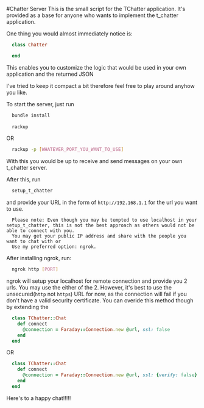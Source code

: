 #Chatter Server
This is the small script for the TChatter application.
It's provided as a base for anyone who wants to implement the t_chatter application.

One thing you would almost immediately notice is:

```ruby
  class Chatter

  end
```

This enables you to customize the logic that would be used in your own application and the returned JSON

I've tried to keep it compact a bit therefore feel free to play around anyhow you like.

To start the server, just run

```bash
  bundle install
  
  rackup
```

OR

```bash
  rackup -p [WHATEVER_PORT_YOU_WANT_TO_USE]
```

With this you would be up to receive and send messages on your own t_chatter server.

After this, run

```bash
  setup_t_chatter
```

and provide your URL in the form of `http://192.168.1.1` for the url you want to use.

```
  Please note: Even though you may be tempted to use localhost in your setup_t_chatter, this is not the best approach as others would not be able to connect with you.
  You may get your public IP address and share with the people you want to chat with or
  Use my preferred option: ngrok.
```
  After installing ngrok, run:

```bash
  ngrok http [PORT]
```

ngrok will setup your localhost for remote connection and provide you 2 urls.
You may use the either of the 2. However, it's best to use the unsecured(`http` not `https`) URL for now, as the connection will fail if you don't have a valid security certificate.
You can overide this method though by extending the

```ruby
  class TChatter::Chat
    def connect
      @connection = Faraday::Connection.new @url, ssl: false
    end
  end
```

OR

```ruby
  class TChatter::Chat
    def connect
      @connection = Faraday::Connection.new @url, ssl: {verify: false}
    end
  end
```

Here's to a happy chat!!!!!
